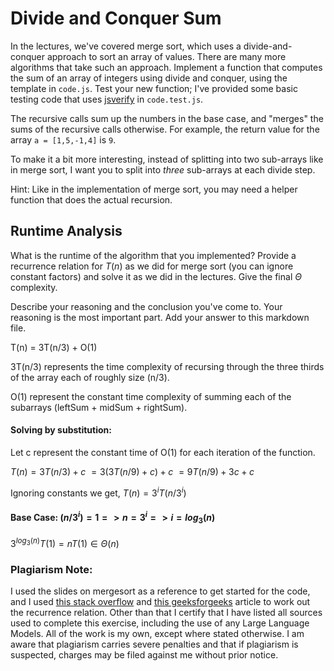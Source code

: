 # Divide and Conquer Sum

In the lectures, we've covered merge sort, which uses a divide-and-conquer
approach to sort an array of values. There are many more algorithms that take
such an approach. Implement a function that computes the sum of an array of
integers using divide and conquer, using the template in `code.js`. Test your
new function; I've provided some basic testing code that uses
[jsverify](https://jsverify.github.io/) in `code.test.js`.

The recursive calls sum up the numbers in the base case, and "merges" the sums
of the recursive calls otherwise. For example, the return value for the array `a
= [1,5,-1,4]` is `9`.

To make it a bit more interesting, instead of splitting into two sub-arrays like
in merge sort, I want you to split into *three* sub-arrays at each divide step.

Hint: Like in the implementation of merge sort, you may need a helper function
that does the actual recursion.

## Runtime Analysis

What is the runtime of the algorithm that you implemented? Provide a recurrence
relation for $T(n)$ as we did for merge sort (you can ignore constant factors)
and solve it as we did in the lectures. Give the final $\Theta$ complexity.

Describe your reasoning and the conclusion you've come to. Your reasoning is the
most important part. Add your answer to this markdown file.


T(n) = 3T(n/3) + O(1)

3T(n/3) represents the time complexity of recursing through the three thirds of the array each of roughly size (n/3).

O(1) represent the constant time complexity of summing each of the subarrays (leftSum + midSum + rightSum).


#### Solving by substitution:
Let c represent the constant time of O(1) for each iteration of the function.

$T(n) = 3T(n/3) + c$
$= 3(3T(n/9) + c) + c$
$= 9T(n/9) + 3c + c$

Ignoring constants we get,
$T(n) = 3^iT(n/3^i)$

#### Base Case: $(n/3^i) = 1  =>  n = 3^i => i = log_3(n)$
$3^{log_3(n)}T(1) = nT(1) \in \Theta  (n)$

### Plagiarism Note:
I used the slides on mergesort as a reference to get started for the code, and I used [this stack overflow](https://stackoverflow.com/questions/30201391/how-to-write-a-recurrence-relation-for-a-given-piece-of-code) and [this geeksforgeeks](https://www.geeksforgeeks.org/recurrence-relations-a-complete-guide/) article to work out the recurrence relation. Other than that I certify that I have listed all sources used to complete this exercise, including the use of any Large Language Models. All of the work is my own, except where stated otherwise. I am aware that plagiarism carries severe penalties and that if plagiarism is suspected, charges may be filed against me without prior notice.
